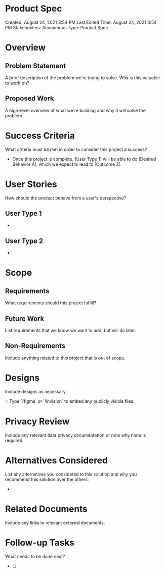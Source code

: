 # Product Spec

Created: August 24, 2021 3:54 PM
Last Edited Time: August 24, 2021 3:54 PM
Stakeholders: Anonymous
Type: Product Spec

# Overview

## Problem Statement

A brief description of the problem we're trying to solve. Why is this valuable to work on? 

## Proposed Work

A high-level overview of what we're building and why it will solve the problem.

# Success Criteria

What criteria must be met in order to consider this project a success?

- Once this project is complete, [User Type 1] will be able to do [Desired Behavior A], which we expect to lead to [Outcome Z].

# User Stories

How should the product behave from a user's perspective?

## **User Type 1**

- 

## **User Type 2**

- 

# Scope

## Requirements

What requirements should this project fulfill? 

## Future Work

List requirements that we know we want to add, but will do later.

## Non-Requirements

Include anything related to this project that is out of scope. 

# Designs

Include designs as necessary.

<aside>
💡 Type `/figma` or `/invision`  to embed any publicly visible files.

</aside>

# Privacy Review

Include any relevant data privacy documentation or note why none is required. 

# Alternatives Considered

List any alternatives you considered to this solution and why you recommend this solution over the others.

- 

# Related Documents

Include any links to relevant external documents.

# Follow-up Tasks

What needs to be done next?

- [ ]